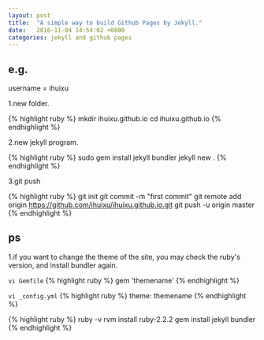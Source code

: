 ```yaml
---
layout: post
title:  "A simple way to build Github Pages by Jekyll."
date:   2016-11-04 14:54:02 +0800
categories: jekyll and github pages
---
```


## e.g.
username = ihuixu

1.new folder.

{% highlight ruby %}
mkdir ihuixu.github.io
cd ihuixu.github.io
{% endhighlight %}

2.new jekyll program.

{% highlight ruby %}
sudo gem install jekyll bundler
jekyll new .
{% endhighlight %}

3.git push 

{% highlight ruby %}
git init
git commit -m "first commit"
git remote add origin https://github.com/ihuixu/ihuixu.github.io.git
git push -u origin master
{% endhighlight %}

## ps
1.if you want to change the theme of the site, you may check the ruby's version, and install bundler again.

`vi Gemfile`
{% highlight ruby %}
gem 'themename'
{% endhighlight %}

`vi _config.yml`
{% highlight ruby %}
theme: themename
{% endhighlight %}

{% highlight ruby %}
ruby -v
rvm install ruby-2.2.2
gem install jekyll bundler
{% endhighlight %}

